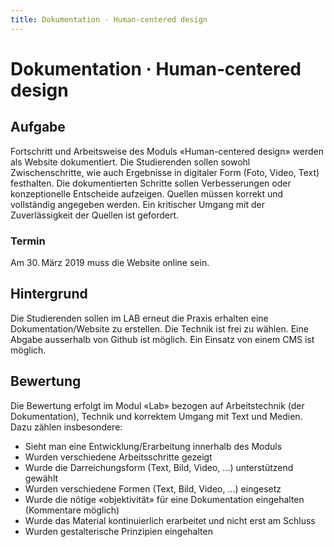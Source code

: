 ```yaml
---
title: Dokumentation · Human-centered design
---
```

# Dokumentation · Human&#x2011;centered design
<div class='header'></div>

## Aufgabe
Fortschritt und Arbeitsweise des Moduls «Human-centered design» werden als Website dokumentiert. Die Studierenden sollen sowohl Zwischenschritte, wie auch Ergebnisse in digitaler Form (Foto, Video, Text) festhalten. Die dokumentierten Schritte sollen Verbesserungen oder konzeptionelle Entscheide aufzeigen.
Quellen müssen korrekt und vollständig angegeben werden. Ein kritischer Umgang mit der Zuverlässigkeit der Quellen ist gefordert.

### Termin
Am 30. März 2019 muss die Website online sein.

## Hintergrund
Die Studierenden sollen im LAB erneut die Praxis erhalten eine Dokumentation/Website zu erstellen. Die Technik ist frei zu wählen. Eine Abgabe ausserhalb von Github ist möglich. Ein Einsatz von einem CMS ist möglich.

## Bewertung
Die Bewertung erfolgt im Modul «Lab» bezogen auf Arbeitstechnik (der Dokumentation), Technik und korrektem Umgang mit Text und Medien. Dazu zählen insbesondere:

* Sieht man eine Entwicklung/Erarbeitung innerhalb des Moduls
* Wurden verschiedene Arbeitsschritte gezeigt
* Wurde die Darreichungsform (Text, Bild, Video, ...) unterstützend gewählt
* Wurden verschiedene Formen (Text, Bild, Video, ...) eingesetz
* Wurde die nötige «objektivität» für eine Dokumentation eingehalten (Kommentare möglich)
* Wurde das Material kontinuierlich erarbeitet und nicht erst am Schluss
* Wurden gestalterische Prinzipien eingehalten



<br>
<br>
<br>
<br>
